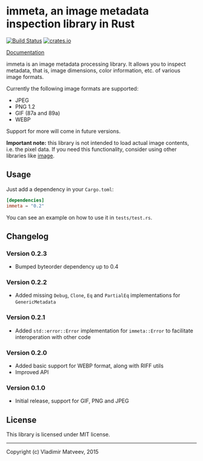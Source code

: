 immeta, an image metadata inspection library in Rust
====================================================

[![Build Status][travis]](https://travis-ci.org/netvl/immeta) [![crates.io][crates]](https://crates.io/crates/immeta)

  [travis]: https://img.shields.io/travis/netvl/immeta.svg?style=flat-square
  [crates]: https://img.shields.io/crates/v/immeta.svg?style=flat-square

[Documentation](https://netvl.github.io/immeta/)

immeta is an image metadata processing library. It allows you to inspect metadata, that is, image dimensions, color information, etc. of various image formats.

Currently the following image formats are supported:
 * JPEG
 * PNG 1.2
 * GIF (87a and 89a)
 * WEBP

Support for more will come in future versions.

**Important note:** this library is not intended to load actual image contents, i.e. the pixel data. If you need this functionality, consider using other libraries like [image](https://crates.io/crates/image).

## Usage

Just add a dependency in your `Cargo.toml`:

```toml
[dependencies]
immeta = "0.2"
```

You can see an example on how to use it in `tests/test.rs`.


## Changelog

### Version 0.2.3

* Bumped byteorder dependency up to 0.4

### Version 0.2.2

* Added missing `Debug`, `Clone`, `Eq` and `PartialEq` implementations for `GenericMetadata`

### Version 0.2.1

* Added `std::error::Error` implementation for `immeta::Error` to facilitate interoperation with other code

### Version 0.2.0

* Added basic support for WEBP format, along with RIFF utils
* Improved API

### Version 0.1.0

* Initial release, support for GIF, PNG and JPEG

## License

This library is licensed under MIT license.


---
Copyright (c) Vladimir Matveev, 2015
